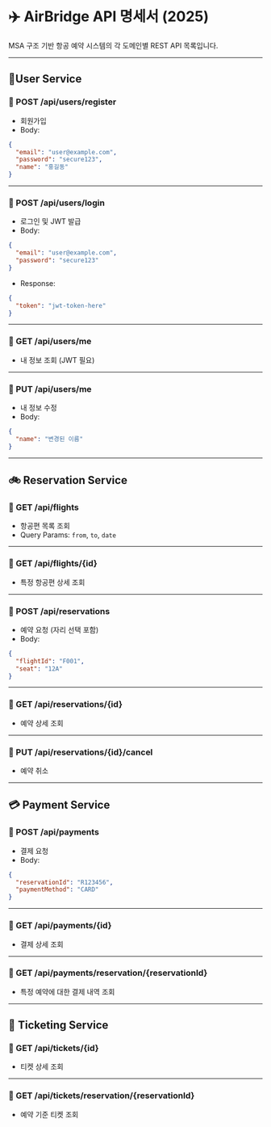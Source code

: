 # ✈️ AirBridge API 명세서 (2025)

MSA 구조 기반 항공 예약 시스템의 각 도메인별 REST API 목록입니다.

---

## 🧑User Service

### 🔹 POST /api/users/register
- 회원가입
- Body:
```json
{
  "email": "user@example.com",
  "password": "secure123",
  "name": "홍길동"
}
```

---

### 🔹 POST /api/users/login
- 로그인 및 JWT 발급
- Body:
```json
{
  "email": "user@example.com",
  "password": "secure123"
}
```

- Response:
```json
{
  "token": "jwt-token-here"
}
```

---

### 🔹 GET /api/users/me
- 내 정보 조회 (JWT 필요)

---

### 🔹 PUT /api/users/me
- 내 정보 수정
- Body:
```json
{
  "name": "변경된 이름"
}
```

---

## 🚲 Reservation Service

### 🔹 GET /api/flights
- 항공편 목록 조회
- Query Params: `from`, `to`, `date`

---

### 🔹 GET /api/flights/{id}
- 특정 항공편 상세 조회

---

### 🔹 POST /api/reservations
- 예약 요청 (자리 선택 포함)
- Body:
```json
{
  "flightId": "F001",
  "seat": "12A"
}
```

---

### 🔹 GET /api/reservations/{id}
- 예약 상세 조회

---

### 🔹 PUT /api/reservations/{id}/cancel
- 예약 취소

---

## 💳 Payment Service

### 🔹 POST /api/payments
- 결제 요청
- Body:
```json
{
  "reservationId": "R123456",
  "paymentMethod": "CARD"
}
```

---

### 🔹 GET /api/payments/{id}
- 결제 상세 조회

---

### 🔹 GET /api/payments/reservation/{reservationId}
- 특정 예약에 대한 결제 내역 조회

---

## 🎫 Ticketing Service

### 🔹 GET /api/tickets/{id}
- 티켓 상세 조회

---

### 🔹 GET /api/tickets/reservation/{reservationId}
- 예약 기준 티켓 조회

